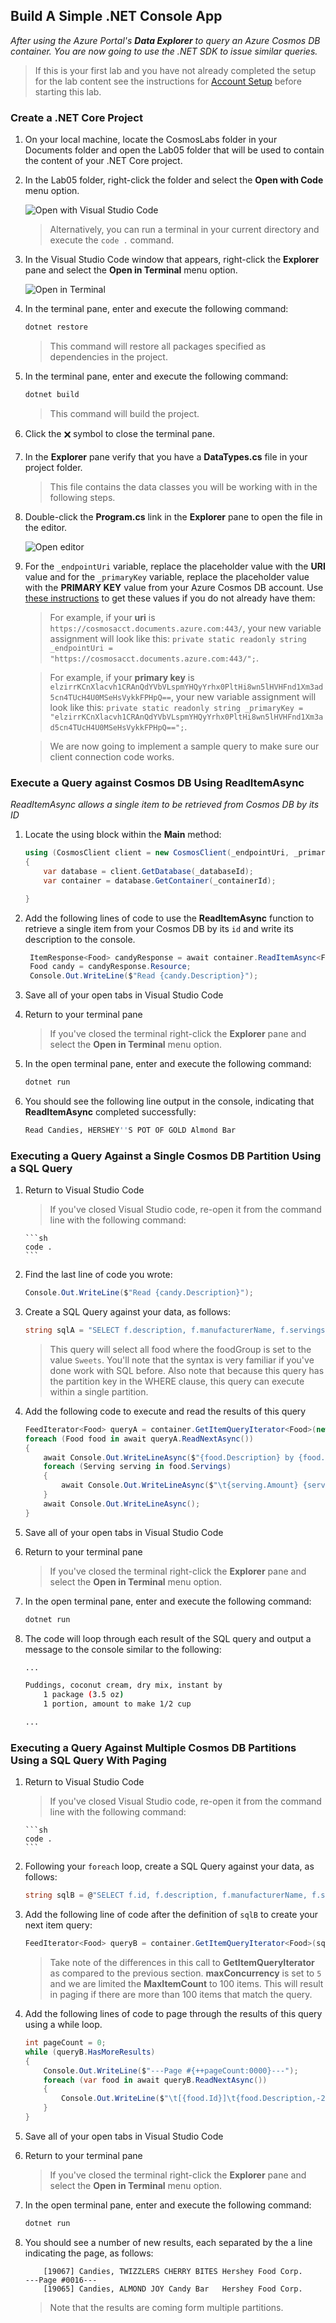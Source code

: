## Build A Simple .NET Console App

_After using the Azure Portal's **Data Explorer** to query an Azure Cosmos DB container. You are now going to use the .NET SDK to issue similar queries._

> If this is your first lab and you have not already completed the setup for the lab content see the instructions for [Account Setup](00-account_setup.md) before starting this lab.

### Create a .NET Core Project

1. On your local machine, locate the CosmosLabs folder in your Documents folder and open the Lab05 folder that will be used to contain the content of your .NET Core project.

1. In the Lab05 folder, right-click the folder and select the **Open with Code** menu option.

   ![Open with Visual Studio Code](../media/03-open_with_code.jpg)

   > Alternatively, you can run a terminal in your current directory and execute the `code .` command.

1. In the Visual Studio Code window that appears, right-click the **Explorer** pane and select the **Open in Terminal** menu option.

   ![Open in Terminal](../media/open_in_terminal.jpg)

1. In the terminal pane, enter and execute the following command:

   ```sh
   dotnet restore
   ```

   > This command will restore all packages specified as dependencies in the project.

1. In the terminal pane, enter and execute the following command:

   ```sh
   dotnet build
   ```

   > This command will build the project.

1. Click the **🗙** symbol to close the terminal pane.

1. In the **Explorer** pane verify that you have a **DataTypes.cs** file in your project folder.

   > This file contains the data classes you will be working with in the following steps.

1. Double-click the **Program.cs** link in the **Explorer** pane to open the file in the editor.

   ![Open editor](../media/03-program_editor.jpg)

1. For the `_endpointUri` variable, replace the placeholder value with the **URI** value and for the `_primaryKey` variable, replace the placeholder value with the **PRIMARY KEY** value from your Azure Cosmos DB account. Use [these instructions](00-account_setup.md) to get these values if you do not already have them:

   > For example, if your **uri** is `https://cosmosacct.documents.azure.com:443/`, your new variable assignment will look like this: `private static readonly string _endpointUri = "https://cosmosacct.documents.azure.com:443/";`.

   > For example, if your **primary key** is `elzirrKCnXlacvh1CRAnQdYVbVLspmYHQyYrhx0PltHi8wn5lHVHFnd1Xm3ad5cn4TUcH4U0MSeHsVykkFPHpQ==`, your new variable assignment will look like this: `private static readonly string _primaryKey = "elzirrKCnXlacvh1CRAnQdYVbVLspmYHQyYrhx0PltHi8wn5lHVHFnd1Xm3ad5cn4TUcH4U0MSeHsVykkFPHpQ==";`.

   > We are now going to implement a sample query to make sure our client connection code works.

### Execute a Query against Cosmos DB Using ReadItemAsync

_ReadItemAsync allows a single item to be retrieved from Cosmos DB by its ID_

1. Locate the using block within the **Main** method:

   ```csharp
   using (CosmosClient client = new CosmosClient(_endpointUri, _primaryKey))
   {
       var database = client.GetDatabase(_databaseId);
       var container = database.GetContainer(_containerId);

   }
   ```

1. Add the following lines of code to use the **ReadItemAsync** function to retrieve a single item from your Cosmos DB by its `id` and write its description to the console.

   ```csharp
    ItemResponse<Food> candyResponse = await container.ReadItemAsync<Food>("19130", new PartitionKey("Sweets"));
    Food candy = candyResponse.Resource;
    Console.Out.WriteLine($"Read {candy.Description}");
   ```

1. Save all of your open tabs in Visual Studio Code

1. Return to your terminal pane

   > If you've closed the terminal right-click the **Explorer** pane and select the **Open in Terminal** menu option.

1. In the open terminal pane, enter and execute the following command:

   ```sh
   dotnet run
   ```

1. You should see the following line output in the console, indicating that **ReadItemAsync** completed successfully:

   ```sh
   Read Candies, HERSHEY''S POT OF GOLD Almond Bar
   ```

### Executing a Query Against a Single Cosmos DB Partition Using a SQL Query

1.  Return to Visual Studio Code

    > If you've closed Visual Studio code, re-open it from the command line with the following command:

        ```sh
        code .
        ```

1.  Find the last line of code you wrote:

    ```csharp
    Console.Out.WriteLine($"Read {candy.Description}");
    ```

1.  Create a SQL Query against your data, as follows:

    ```csharp
    string sqlA = "SELECT f.description, f.manufacturerName, f.servings FROM foods f WHERE f.foodGroup = 'Sweets' and IS_DEFINED(f.description) and IS_DEFINED(f.manufacturerName) and IS_DEFINED(f.servings)";
    ```

    > This query will select all food where the foodGroup is set to the value `Sweets`. You'll note that the syntax is very familiar if you've done work with SQL before. Also note that because this query has the partition key in the WHERE clause, this query can execute within a single partition.

1. Add the following code to execute and read the results of this query

   ```csharp
   FeedIterator<Food> queryA = container.GetItemQueryIterator<Food>(new QueryDefinition(sqlA), requestOptions: new QueryRequestOptions{MaxConcurrency = 1, PartitionKey = new PartitionKey("Sweets")});
   foreach (Food food in await queryA.ReadNextAsync())
   {
       await Console.Out.WriteLineAsync($"{food.Description} by {food.ManufacturerName}");
       foreach (Serving serving in food.Servings)
       {
           await Console.Out.WriteLineAsync($"\t{serving.Amount} {serving.Description}");
       }
       await Console.Out.WriteLineAsync();
   }
   ```

1.  Save all of your open tabs in Visual Studio Code

1.  Return to your terminal pane

    > If you've closed the terminal right-click the **Explorer** pane and select the **Open in Terminal** menu option.

1.  In the open terminal pane, enter and execute the following command:

    ```sh
    dotnet run
    ```

1.  The code will loop through each result of the SQL query and output a message to the console similar to the following:

    ```sh
    ...

    Puddings, coconut cream, dry mix, instant by
        1 package (3.5 oz)
        1 portion, amount to make 1/2 cup

    ...
    ```

### Executing a Query Against Multiple Cosmos DB Partitions Using a SQL Query With Paging

1.  Return to Visual Studio Code

    > If you've closed Visual Studio code, re-open it from the command line with the following command:

        ```sh
        code .
        ```

1.  Following your `foreach` loop, create a SQL Query against your data, as follows:

    ```csharp
    string sqlB = @"SELECT f.id, f.description, f.manufacturerName, f.servings FROM foods f WHERE IS_DEFINED(f.manufacturerName)";
    ```

1.  Add the following line of code after the definition of `sqlB` to create your next item query:

    ```csharp
    FeedIterator<Food> queryB = container.GetItemQueryIterator<Food>(sqlB, requestOptions: new QueryRequestOptions{MaxConcurrency = 5, MaxItemCount = 100});
    ```

    > Take note of the differences in this call to **GetItemQueryIterator** as compared to the previous section. **maxConcurrency** is set to `5` and we are limited the **MaxItemCount** to 100 items. This will result in paging if there are more than 100 items that match the query.

1.  Add the following lines of code to page through the results of this query using a while loop.

    ```csharp
    int pageCount = 0;
    while (queryB.HasMoreResults)
    {
        Console.Out.WriteLine($"---Page #{++pageCount:0000}---");
        foreach (var food in await queryB.ReadNextAsync())
        {
            Console.Out.WriteLine($"\t[{food.Id}]\t{food.Description,-20}\t{food.ManufacturerName,-40}");
        }
    }
    ```

1.  Save all of your open tabs in Visual Studio Code

1.  Return to your terminal pane

    > If you've closed the terminal right-click the **Explorer** pane and select the **Open in Terminal** menu option.

1.  In the open terminal pane, enter and execute the following command:

    ```sh
    dotnet run
    ```

1.  You should see a number of new results, each separated by the a line indicating the page, as follows:

    ```
        [19067] Candies, TWIZZLERS CHERRY BITES Hershey Food Corp.
    ---Page #0016---
        [19065] Candies, ALMOND JOY Candy Bar   Hershey Food Corp.
    ```

    > Note that the results are coming form multiple partitions.
